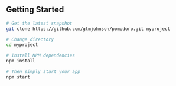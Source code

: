 Getting Started
---------------

```bash
# Get the latest snapshot
git clone https://github.com/gtmjohnson/pomodoro.git myproject

# Change directory
cd myproject

# Install NPM dependencies
npm install

# Then simply start your app
npm start
```
